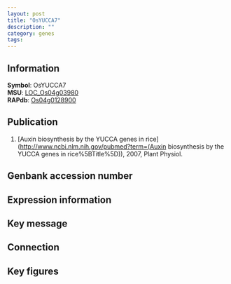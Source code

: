 ```yaml
---
layout: post
title: "OsYUCCA7"
description: ""
category: genes
tags: 
---
```


## Information
__Symbol__: OsYUCCA7  
__MSU__: [LOC_Os04g03980](http://rice.plantbiology.msu.edu/cgi-bin/ORF_infopage.cgi?orf=LOC_Os04g03980)  
__RAPdb__: [Os04g0128900](http://rapdb.dna.affrc.go.jp/viewer/gbrowse_details/irgsp1?name=Os04g0128900)  

## Publication
1. [Auxin biosynthesis by the YUCCA genes in rice](http://www.ncbi.nlm.nih.gov/pubmed?term=(Auxin biosynthesis by the YUCCA genes in rice%5BTitle%5D)), 2007, Plant Physiol.

## Genbank accession number

## Expression information

## Key message

## Connection

## Key figures


